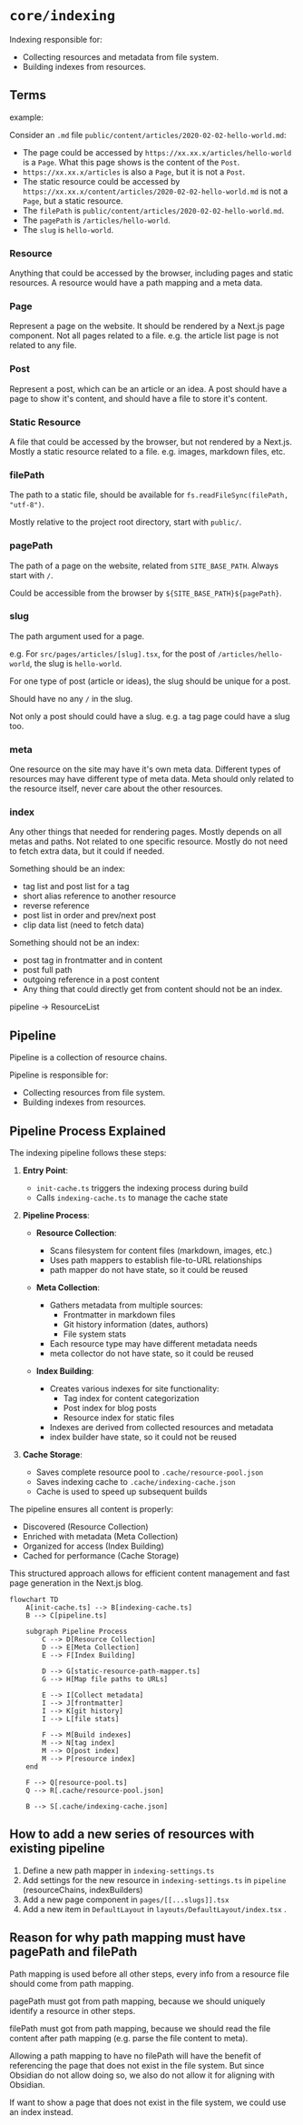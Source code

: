 # `core/indexing`

Indexing responsible for:

- Collecting resources and metadata from file system.
- Building indexes from resources.

## Terms

example:

Consider an `.md` file `public/content/articles/2020-02-02-hello-world.md`:

- The page could be accessed by `https://xx.xx.x/articles/hello-world` is a `Page`. What this page shows is the content of the `Post`.
- `https://xx.xx.x/articles` is also a `Page`, but it is not a `Post`.
- The static resource could be accessed by `https://xx.xx.x/content/articles/2020-02-02-hello-world.md` is not a `Page`, but a static resource.
- The `filePath` is `public/content/articles/2020-02-02-hello-world.md`.
- The `pagePath` is `/articles/hello-world`.
- The `slug` is `hello-world`.

### Resource

Anything that could be accessed by the browser, including pages and static resources.
A resource would have a path mapping and a meta data.

### Page

Represent a page on the website. It should be rendered by a Next.js page component.
Not all pages related to a file. e.g. the article list page is not related to any file.

### Post

Represent a post, which can be an article or an idea.
A post should have a page to show it's content, and should have a file to store it's content.

### Static Resource

A file that could be accessed by the browser, but not rendered by a Next.js.
Mostly a static resource related to a file.
e.g. images, markdown files, etc.

### filePath

The path to a static file, should be available for `fs.readFileSync(filePath, "utf-8")`.

Mostly relative to the project root directory, start with `public/`.

### pagePath

The path of a page on the website, related from `SITE_BASE_PATH`. Always start with `/`.

Could be accessible from the browser by `${SITE_BASE_PATH}${pagePath}`.

### slug

The path argument used for a page.

e.g. For `src/pages/articles/[slug].tsx`, for the post of `/articles/hello-world`, the slug is `hello-world`.

For one type of post (article or ideas), the slug should be unique for a post.

Should have no any `/` in the slug.

Not only a post should could have a slug. e.g. a tag page could have a slug too.

### meta

One resource on the site may have it's own meta data.
Different types of resources may have different type of meta data.
Meta should only related to the resource itself, never care about the other resources.

### index

Any other things that needed for rendering pages.
Mostly depends on all metas and paths. Not related to one specific resource.
Mostly do not need to fetch extra data, but it could if needed.

Something should be an index:

- tag list and post list for a tag
- short alias reference to another resource
- reverse reference
- post list in order and prev/next post
- clip data list (need to fetch data)

Something should not be an index:

- post tag in frontmatter and in content
- post full path
- outgoing reference in a post content
- Any thing that could directly get from content should not be an index.

pipeline -> ResourceList

## Pipeline

Pipeline is a collection of resource chains.

Pipeline is responsible for:

- Collecting resources from file system.
- Building indexes from resources.

## Pipeline Process Explained

The indexing pipeline follows these steps:

1. **Entry Point**:

   - `init-cache.ts` triggers the indexing process during build
   - Calls `indexing-cache.ts` to manage the cache state

2. **Pipeline Process**:

   - **Resource Collection**:

     - Scans filesystem for content files (markdown, images, etc.)
     - Uses path mappers to establish file-to-URL relationships
     - path mapper do not have state, so it could be reused

   - **Meta Collection**:

     - Gathers metadata from multiple sources:
       - Frontmatter in markdown files
       - Git history information (dates, authors)
       - File system stats
     - Each resource type may have different metadata needs
     - meta collector do not have state, so it could be reused

   - **Index Building**:
     - Creates various indexes for site functionality:
       - Tag index for content categorization
       - Post index for blog posts
       - Resource index for static files
     - Indexes are derived from collected resources and metadata
     - index builder have state, so it could not be reused

3. **Cache Storage**:
   - Saves complete resource pool to `.cache/resource-pool.json`
   - Saves indexing cache to `.cache/indexing-cache.json`
   - Cache is used to speed up subsequent builds

The pipeline ensures all content is properly:

- Discovered (Resource Collection)
- Enriched with metadata (Meta Collection)
- Organized for access (Index Building)
- Cached for performance (Cache Storage)

This structured approach allows for efficient content management and fast page generation in the Next.js blog.

```mermaid
flowchart TD
    A[init-cache.ts] --> B[indexing-cache.ts]
    B --> C[pipeline.ts]

    subgraph Pipeline Process
        C --> D[Resource Collection]
        D --> E[Meta Collection]
        E --> F[Index Building]

        D --> G[static-resource-path-mapper.ts]
        G --> H[Map file paths to URLs]

        E --> I[Collect metadata]
        I --> J[frontmatter]
        I --> K[git history]
        I --> L[file stats]

        F --> M[Build indexes]
        M --> N[tag index]
        M --> O[post index]
        M --> P[resource index]
    end

    F --> Q[resource-pool.ts]
    Q --> R[.cache/resource-pool.json]

    B --> S[.cache/indexing-cache.json]
```

## How to add a new series of resources with existing pipeline

1. Define a new path mapper in `indexing-settings.ts`
2. Add settings for the new resource in `indexing-settings.ts` in `pipeline` (resourceChains, indexBuilders)
3. Add a new page component in `pages/[[...slugs]].tsx`
4. Add a new item in `DefaultLayout` in `layouts/DefaultLayout/index.tsx` .

## Reason for why path mapping must have pagePath and filePath

Path mapping is used before all other steps, every info from a resource file should come from path mapping.

pagePath must got from path mapping, because we should uniquely identify a resource in other steps.

filePath must got from path mapping, because we should read the file content after path mapping (e.g. parse the file content to meta).

Allowing a path mapping to have no filePath will have the benefit of referencing the page that does not exist in the file system. But since Obsidian do not allow doing so, we also do not allow it for aligning with Obsidian.

If want to show a page that does not exist in the file system, we could use an index instead.

